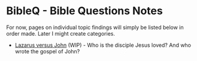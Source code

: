 <head>
  <link rel="stylesheet" href="style.css">
</head>

# BibleQ - Bible Questions Notes

For now, pages on individual topic findings will simply be listed below in order made. Later I might create categories.

- [Lazarus versus John](Laz_v_John.md) (WIP) - Who is the disciple Jesus loved? And who wrote the gospel of John?
